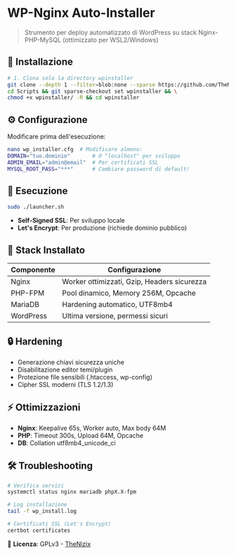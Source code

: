 # WP-Nginx Auto-Installer

> Strumento per deploy automatizzato di WordPress su stack Nginx-PHP-MySQL (ottimizzato per WSL2/Windows)

## 🚀 Installazione

```bash
# 1. Clona solo la directory wpinstaller
git clone --depth 1 --filter=blob:none --sparse https://github.com/TheNizix/Scripts.git && \
cd Scripts && git sparse-checkout set wpinstaller && \
chmod +x wpinstaller/ -R && cd wpinstaller
```

## ⚙️ Configurazione

Modificare prima dell'esecuzione:
```bash
nano wp_installer.cfg  # Modificare almeno:
DOMAIN="tuo.dominio"       # O "localhost" per sviluppo
ADMIN_EMAIL="admin@email"  # Per certificati SSL
MYSQL_ROOT_PASS="***"      # Cambiare password di default!
```

## 🏁 Esecuzione
```bash
sudo ./launcher.sh
```
- **Self-Signed SSL**: Per sviluppo locale
- **Let's Encrypt**: Per produzione (richiede dominio pubblico)

## 🔧 Stack Installato
| Componente  | Configurazione |
|-------------|----------------|
| Nginx       | Worker ottimizzati, Gzip, Headers sicurezza |
| PHP-FPM     | Pool dinamico, Memory 256M, Opcache |
| MariaDB     | Hardening automatico, UTF8mb4 |
| WordPress   | Ultima versione, permessi sicuri |

## 🔒 Hardening
- Generazione chiavi sicurezza uniche
- Disabilitazione editor temi/plugin
- Protezione file sensibili (.htaccess, wp-config)
- Cipher SSL moderni (TLS 1.2/1.3)

## ⚡ Ottimizzazioni
- **Nginx**: Keepalive 65s, Worker auto, Max body 64M
- **PHP**: Timeout 300s, Upload 64M, Opcache
- **DB**: Collation utf8mb4_unicode_ci

## 🛠️ Troubleshooting
```bash
# Verifica servizi
systemctl status nginx mariadb phpX.X-fpm

# Log installazione
tail -f wp_install.log

# Certificati SSL (Let's Encrypt)
certbot certificates
```

📄 **Licenza**: GPLv3 - [TheNizix](https://github.com/TheNizix)